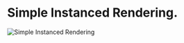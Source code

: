 ﻿# Simple Instanced Rendering.
![Simple Instanced Rendering](https://github.com/bitzhuwei/CSharpGL/blob/master/Demos/SimpleInstancedRendering/SimpleInstancedRendering.png?raw=true)
